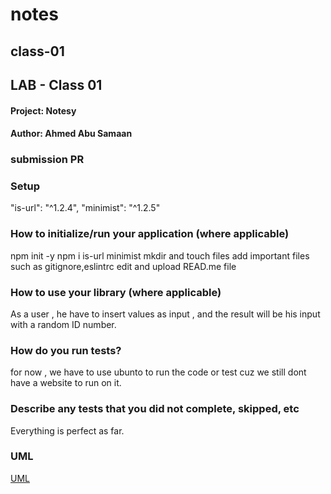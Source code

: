 # notes
## class-01

## LAB - Class 01
#### Project: Notesy
#### Author: Ahmed Abu Samaan

### submission PR



### Setup
 "is-url": "^1.2.4",
 "minimist": "^1.2.5"

### How to initialize/run your application (where applicable)
npm init -y 
npm i is-url minimist
mkdir and touch files 
add important files such as gitignore,eslintrc
edit and upload READ.me file

### How to use your library (where applicable)
As a user , he have to insert values as input , and the result will be his input with a random ID number. 

### How do you run tests?
for now , we have to use ubunto to run the code or test cuz we still dont have a website to run on it.

### Describe any tests that you did not complete, skipped, etc
Everything is perfect as far.

### UML
[UML](UML1.png)
